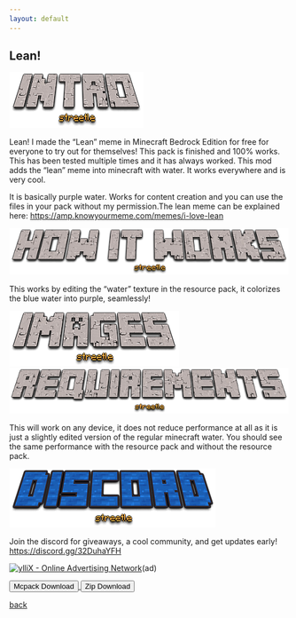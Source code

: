 ```yaml
---
layout: default
---
```


## Lean!

<img src="/all/intro.png" alt="intro">

Lean! I made the “Lean” meme in Minecraft Bedrock Edition for free for everyone to try out for themselves! This pack is finished and 100% works. This has been tested multiple times and it has always worked. This mod adds the “lean” meme into minecraft with water. It works everywhere and is very cool.

It is basically purple water. Works for content creation and you can use the files in your pack without my permission.The lean meme can be explained here: https://amp.knowyourmeme.com/memes/i-love-lean

<img src="/all/how.png" alt="howitworks">

This works by editing the “water” texture in the resource pack, it colorizes the blue water into purple, seamlessly!

<img src="/all/images.png" alt="images">



<img src="/all/req.png" alt="requirements">

This will work on any device, it does not reduce performance at all as it is just a slightly edited version of the regular minecraft water. You should see the same performance with the resource pack and without the resource pack.

<img src="/all/discord.png" alt="discord">

Join the discord for giveaways, a cool community, and get updates early! 
https://discord.gg/32DuhaYFH

<script type="text/javascript" src="https://udbaa.com/bnr.php?section=General&pub=788833&format=300x50&ga=g&mbtodb=1"></script>
<noscript><a href="https://yllix.com/publishers/788833" target="_blank"><img src="//ylx-aff.advertica-cdn.com/pub_zn9ugf.png" style="border:none;margin:0;padding:0;vertical-align:baseline;" alt="ylliX - Online Advertising Network" /></a></noscript>(ad)

<a href="/lean/lean-mcpack.mcpack" download="lean-mcpack"> 
<button type="button">Mcpack Download</button> 
</a>

<a href="/lean/lean-zip.zip" download="lean-zip"> 
<button type="button">Zip Download</button> 
</a>

[back](./)
<head>
</head>

